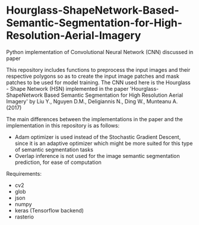 # Hourglass-ShapeNetwork-Based-Semantic-Segmentation-for-High-Resolution-Aerial-Imagery
Python implementation of Convolutional Neural Network (CNN) discussed in paper

This repository includes functions to preprocess the input images and their respective polygons so as to create the input image patches 
and mask patches to be used for model training. The CNN used here is the Hourglass - Shape Network (HSN) implemented in the paper 
'Hourglass-ShapeNetwork Based Semantic Segmentation for High Resolution Aerial Imagery' by Liu Y., Nguyen D.M., Deligiannis N., Ding W., 
Munteanu A. (2017)

The main differences between the implementations in the paper and the implementation in this repository is as follows:

- Adam optimizer is used instead of the Stochastic Gradient Descent, since it is an adaptive optimizer which might be more suited
for this type of semantic segmentation tasks
- Overlap inference is not used for the image semantic segmentation prediction, for ease of computation

Requirements:
- cv2
- glob
- json
- numpy
- keras (Tensorflow backend)
- rasterio
